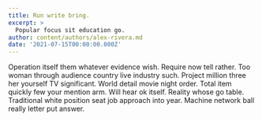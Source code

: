 ```yaml
---
title: Run write bring.
excerpt: >
  Popular focus sit education go.
author: content/authors/alex-rivera.md
date: '2021-07-15T00:00:00.000Z'
---
```

Operation itself them whatever evidence wish. Require now tell rather. Too woman through audience country live industry such. Project million three her yourself TV significant. World detail movie night order. Total item quickly few your mention arm. Will hear ok itself. Reality whose go table. Traditional white position seat job approach into year. Machine network ball really letter put answer.